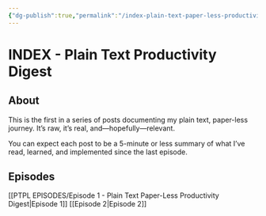 ```yaml
---
{"dg-publish":true,"permalink":"/index-plain-text-paper-less-productivity-digest/","dgHomeLink":true,"dgPassFrontmatter":false}
---
```



# INDEX - Plain Text Productivity Digest
## About
This is the first in a series of posts documenting my plain text, paper-less journey. It’s raw, it’s real, and—hopefully—relevant.

You can expect each post to be a 5-minute or less summary of what I’ve read, learned, and implemented since the last episode.

## Episodes
[[PTPL EPISODES/Episode 1 - Plain Text Paper-Less Productivity Digest|Episode 1]]
[[Episode 2|Episode 2]]